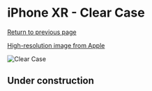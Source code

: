 # iPhone XR  - Clear Case

[Return to previous page](/iphone_xr)

[High-resolution image from Apple](https://store.storeimages.cdn-apple.com/8756/as-images.apple.com/is/MWVG2?wid=4500&hei=4500&fmt=png)

<div style="width: 500px"><img src="/everyphone/MWVG2.png" alt="Clear Case"></div>

## Under construction
